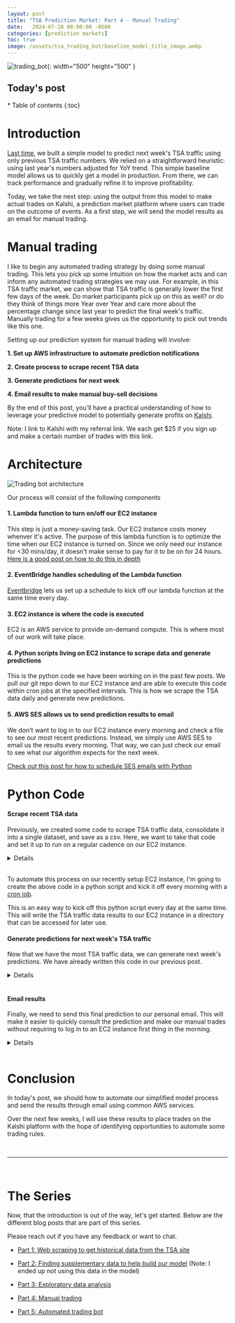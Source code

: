 ```yaml
---
layout: post
title: "TSA Prediction Market: Part 4 - Manual Trading"
date:   2024-07-28 00:00:00 -0500
categories: [prediction markets]
toc: true
image: /assets/tsa_trading_bot/baseline_model_title_image.webp
---
```


![trading_bot](/assets/tsa_trading_bot/baseline_model_title_image.webp){: width="500" height="500" }

<h2> Today's post </h2>
* Table of contents
{:toc}

# Introduction
[Last time](https://ferraijv.github.io/posts/data/2024/07/05/tsa-exploratory-analysis.html), we built a simple model to 
predict next week's TSA traffic using only previous TSA traffic numbers. We relied on a straightforward heuristic: using 
last year's numbers adjusted for YoY trend. This simple baseline model allows us to quickly get a model in production. 
From there, we can track performance and gradually refine it to improve profitability.

Today, we take the next step: using the output from this model to make actual trades on Kalshi, a prediction market 
platform where users can trade on the outcome of events. As a first step, we will
send the model results as an email for manual trading.

# Manual trading

I like to begin any automated trading strategy by doing some manual trading. This
lets you pick up some intuition on how the market acts and can inform any automated
trading strategies we may use. For example, in this TSA traffic market, we can show
that TSA traffic is generally lower the first few days of the week. Do market 
participants pick up on this as well? or do they think of things more Year over Year
and care more about the percentage change since last year to predict the final
week's traffic. Manually trading for a few weeks gives us the opportunity to pick
out trends like this one.

Setting up our prediction system for manual trading will involve:

**1. Set up AWS infrastructure to automate prediction notifications**

**2. Create process to scrape recent TSA data**

**3. Generate predictions for next week**

**4. Email results to make manual buy-sell decisions**

By the end of this post, you’ll have a practical understanding of how to leverage your predictive model to potentially 
generate profits on [Kalshi](kalshi.com/sign-up/?referral=c9d2b0f1-b339-4878-b61c-65c4e7002b51).

Note: I link to Kalshi with my referral link. We each get $25 if you sign up and make a certain number of trades with
this link.

# Architecture

![Trading bot architecture](/assets/tsa_trading_bot/trading_bot_simplified.webp)

Our process will consist of the following components

#### 1. Lambda function to turn on/off our EC2 instance

This step is just a money-saving task. Our EC2 instance costs money whenver it's
active. The purpose of this lambda function is to optimize the time when our EC2
instance is turned on. Since we only need our instance for <30 mins/day, it doesn't
make sense to pay for it to be on for 24 hours. [Here is a good post on how to 
do this in depth](https://repost.aws/knowledge-center/start-stop-lambda-eventbridge)

#### 2. EventBridge handles scheduling of the Lambda function

[Eventbridge](https://docs.aws.amazon.com/eventbridge/latest/userguide/eb-create-rule-schedule.html)
lets us set up a schedule to kick off our lambda function at the same time every day. 

#### 3. EC2 instance is where the code is executed

EC2 is an AWS service to provide on-demand compute. This is where most of our
work will take place. 

#### 4. Python scripts living on EC2 instance to scrape data and generate predictions

This is the python code we have been working on in the past few posts. We pull
our git repo down to our EC2 instance and are able to execute this code within
cron jobs at the specified intervals. This is how we scrape the TSA data daily
and generate new predictions.

#### 5. AWS SES allows us to send prediction results to email

We don't want to log in to our EC2 instance every morning and check a file to 
see our most recent predictions. Instead, we simply use AWS SES to email us the 
results every morning. That way, we can just check our email to see what our 
algorithm expects for the next week.

[Check out this post for how to schedule SES emails with Python](https://docs.aws.amazon.com/ses/latest/dg/send-an-email-using-sdk-programmatically.html)

# Python Code
#### Scrape recent TSA data 

Previously, we created some code to scrape TSA traffic data, consolidate it into a single dataset,
and save as a csv. Here, we want to take that code and set it up to run on a regular cadence
on our EC2 instance.

<details>
{% highlight python %}
import pandas as pd
import requests
import datetime
import logging
import time

def create_request_url(year_to_process, current_year):
    """Create Request URL

    Creates a URL for fetching TSA data based on the year to process and the current year.

    Args:
        year_to_process (int): The year for which the data is to be fetched.
        current_year (int): The current year.

    Returns:
        str: The URL for fetching TSA data for the specified year.
    """

    base_url = 'https://www.tsa.gov/travel/passenger-volumes'

    if year_to_process == current_year:
        url = base_url
    else:
        url = f"{base_url}/{year_to_process}"

    return url


def fetch_year_of_tsa_data(year_to_process):
    """Fetch TSA Data for a Specific Year

    Fetches TSA (Transportation Security Administration) data for a specific year from the TSA website.

    Args:
        base_url (str): The base URL of the TSA data website.
        year_to_process (int): The year for which the data is to be fetched.

    Returns:
        pandas.DataFrame: A DataFrame containing the TSA data for the specified year.
    """

    header = {'User-Agent': 'Mozilla/5.0'}  # TSA website blocks bot traffic unless you include this
    current_year = datetime.datetime.now().year

    url = create_request_url(year_to_process, current_year)

    logging.warning(f"Processing {year_to_process}")

    r = requests.get(url, headers=header)

    df = pd.read_html(r.text)[0]

    if year_to_process == current_year:
        df = df[['Date', str(current_year)]]
        df = df.rename(columns={str(current_year): "Numbers"})

    return df

def fetch_all_tsa_data():
    """Fetch All TSA Data

    Fetches TSA (Transportation Security Administration) data for all available years
    up to the current year and merges them into a single DataFrame.

    Returns:
        pandas.DataFrame: A DataFrame containing all the TSA data for the available years.
    """

    dfs = []

    for year_to_process in range(2019, datetime.datetime.now().year+1):

        df = fetch_year_of_tsa_data(year_to_process)

        dfs.append(df)

        time.sleep(1)  # Wait in between requests to avoid

    df_merged = pd.concat(dfs, ignore_index=True, sort=False)

    df_merged.to_csv("../data/tsa_data.csv")

    return df_merged

fetch_all_tsa_data()
{% endhighlight %}
</details>
<br>

To automate this process on our recently setup EC2 instance, I'm going to create
the above code in a python script and kick it off every morning with a 
[cron job](https://www.freecodecamp.org/news/cron-jobs-in-linux/). 

This is an easy way to kick off this python script every day at the same time. This
will write the TSA traffic data results to our EC2 instance in a directory that
can be accessed for later use. 

#### Generate predictions for next week's TSA traffic
Now that we have the most TSA traffic data, we can generate next week's predictions.
We have already written this code in our previous post.

<details>

{% highlight python %}
import pandas as pd
import datetime
import json
import logging

def lag_passengers():
    """
    Load TSA passenger data, process it to create lagged features, and return the processed dataframe.

    Steps:
    1. Load TSA data from a CSV file.
    2. Rename columns for clarity.
    3. Convert the date column to datetime format.
    4. Set the date column as the index and sort the index.
    5. Create a new column with passenger data from the previous year.
    6. Filter data to include only dates after June 1, 2022.
    7. Calculate a 7-day moving average of the number of passengers.
    8. Calculate a 7-day moving average of the previous year's passenger data.
    """
    # Load TSA data
    tsa_data = pd.read_csv("data/tsa_data.csv", index_col=0)

    # Rename columns for clarity
    tsa_data.rename(columns={"Date": "date", "Numbers": "passengers"}, inplace=True)

    # Convert date column to datetime format
    tsa_data['date'] = pd.to_datetime(tsa_data['date'], format='%m/%d/%Y')

    # Set the date column as the index and sort the index
    tsa_data = tsa_data.set_index('date')
    tsa_data.sort_index(inplace=True)

    # Create a new column with passenger data from the previous year
    tsa_data['previous_year'] = tsa_data['passengers'].shift(365)

    # Filter data to include only dates after June 1, 2022
    tsa_data = tsa_data[tsa_data.index > '2022-06-01']

    # Calculate a 7-day moving average of passengers
    tsa_data['passengers_7_day_moving_average'] = tsa_data['passengers'].rolling(window=7).mean()

    # Calculate a 7-day moving average of the previous year's passenger data
    tsa_data['passengers_7_day_moving_average_previous_year'] = tsa_data['previous_year'].rolling(window=7).mean()

    return tsa_data

def get_recent_trend(tsa_data):
    """
    Calculate recent trends in TSA passenger data and create predictions based on these trends.

    Steps:
    1. Calculate the current trend as the ratio of the 7-day moving average of passengers to the previous year's 7-day moving average.
    2. Create a lagged trend feature.
    3. Generate predictions using the previous year's 7-day moving average and the lagged trend.
    """
    # Calculate the current trend
    tsa_data['current_trend'] = tsa_data['passengers_7_day_moving_average'] / tsa_data[
        'passengers_7_day_moving_average_previous_year']

    # Create a lagged trend feature (Use 2 weeks ago in case data isn't available for previous week
    tsa_data['last_weeks_trend'] = tsa_data['current_trend'].shift(2)

    # Generate predictions using the previous year's 7-day moving average and the lagged trend
    tsa_data['prediction'] = tsa_data['passengers_7_day_moving_average_previous_year'] * tsa_data['last_weeks_trend']

    return tsa_data


def get_next_market_end():
    """
    The Kalshi market always ends on Sunday. This function will determine the date of the next Sunday
    and return the date in YYYY-MM-DD format.

    :return: str
    """
    today = datetime.date.today()
    # Calculate the number of days until the next Sunday (0 is Monday, 6 is Sunday)
    days_until_sunday = (6 - today.weekday()) % 7
    # If today is Sunday, we want the next Sunday, so we add 7 days
    if days_until_sunday == 0:
        days_until_sunday = 7
    next_sunday = today + datetime.timedelta(days=days_until_sunday)
    return next_sunday

def get_prediction(tsa_data):
    """
    Generate a prediction for the next Sunday's TSA passenger numbers based on historical data and recent trends.

    Steps:
    1. Determine the date of the next Sunday.
    2. Retrieve the number of passengers from the same Sunday last year.
    3. Calculate the year-over-year (YoY) adjustment based on recent trends.
    4. Multiply last year's passenger numbers by the YoY adjustment to get the prediction.

    :param tsa_data: DataFrame containing TSA passenger data with necessary features.
    :return: Dictionary with the date of the next Sunday as the key and the predicted number of passengers as the value.
    """
    next_sunday = get_next_market_end()
    last_year = (next_sunday - datetime.timedelta(days=365)).strftime("%Y-%m-%d")
    last_years_passengers = tsa_data.loc[last_year]['passengers_7_day_moving_average']
    logging.warning(last_years_passengers)
    three_days_ago = (datetime.date.today() - datetime.timedelta(days=4)).strftime("%Y-%m-%d")
    yoy_adjustment = tsa_data.loc[three_days_ago]['last_weeks_trend']
    logging.warning(yoy_adjustment)
    prediction = {}
    next_sunday = next_sunday.strftime("%Y-%m-%d")
    prediction[next_sunday] = {
        "last_year_passengers": last_years_passengers,
        "yoy_adjustment": yoy_adjustment,
        "prediction": last_years_passengers*yoy_adjustment
    }

    logging.warning(prediction)

    return prediction

def save_prediction(prediction):
    logging.warning(prediction)
    try:
        with open("data/tsa_traffic_predictions") as f:
            all_predictions = json.load(f)
        logging.warning(f"all predictions {all_predictions}")
        all_predictions.update(prediction)
        logging.warning(f"new prediction {prediction}")
        with open("data/tsa_traffic_predictions", "w") as outfile:
            json.dump(all_predictions, outfile)
    except FileNotFoundError:
        with open("data/tsa_traffic_predictions", "w") as outfile:
            json.dump(prediction, outfile)


def create_next_week_prediction():
    tsa_data = lag_passengers()
    tsa_data = get_recent_trend(tsa_data)
    prediction = get_prediction(tsa_data)
    save_prediction(prediction)

    return prediction
{%endhighlight%}

</details>
<br>

#### Email results

Finally, we need to send this final prediction to our personal email. This will
make it easier to quickly consult the prediction and make our manual trades without
requiring to log in to an EC2 instance first thing in the morning.

<details>
{% highlight python %}

def send_email(body):
    SENDER = "ferraioloj@gmail.com"

    # Replace recipient@example.com with a "To" address. If your account
    # is still in the sandbox, this address must be verified.
    RECIPIENT = "ferraioloj@gmail.com"

    # The subject line for the email.
    SUBJECT = "Amazon SES Test (SDK for Python)"

    # The email body for recipients with non-HTML email clients.
    BODY_TEXT = body

    # The HTML body of the email.
    BODY_HTML = f"""<html>
    {body}
    </html>
                """

    # The character encoding for the email.
    CHARSET = "UTF-8"

    # Create a new SES resource and specify a region.
    client = boto3.client('ses')

    # Try to send the email.
    try:
        # Provide the contents of the email.
        response = client.send_email(
            Destination={
                'ToAddresses': [
                    RECIPIENT,
                ],
            },
            Message={
                'Body': {
                    'Html': {
                        'Charset': CHARSET,
                        'Data': BODY_HTML,
                    },
                    'Text': {
                        'Charset': CHARSET,
                        'Data': BODY_TEXT,
                    },
                },
                'Subject': {
                    'Charset': CHARSET,
                    'Data': SUBJECT,
                },
            },
            Source=SENDER
        )
    # Display an error if something goes wrong.
    except ClientError as e:
        print(e.response['Error']['Message'])
    else:
        print("Email sent! Message ID:"),
        print(response['MessageId'])

{% endhighlight %}

</details>
<br>

# Conclusion

In today's post, we should how to automate our simplified model process and send
the results through email using common AWS services. 

Over the next few weeks, I will use these results to place trades on the Kalshi 
platform with the hope of identifying opportunities to automate some trading 
rules.

<br>

___

<br>

# The Series

Now, that the introduction is out of the way, let's get started. Below
are the different blog posts that are part of this series. 

Please reach out if you have any feedback or want to chat.

* [Part 1: Web scraping to get historical data from the TSA site](/posts/data/2024/04/14/tsa-web-scraping.html) 

* [Part 2: Finding supplementary data to help build our model](/posts/data/2024/04/16/tsa-supplementary-data.html) (Note: I ended up not using this data in the model)

* [Part 3: Exploratory data analysis](/posts/data/2024/07/05/tsa-exploratory-analysis.html)

* [Part 4: Manual trading](/posts/data/2024/07/28/tsa-trading-rules.html)

* [Part 5: Automated trading bot](/posts/data/2024/09/08/kalshi-tsa-trading-automated-bot.html)




